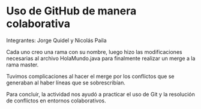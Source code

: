 # Uso de GitHub de manera colaborativa

Integrantes: Jorge Quidel y Nicolás Paila

Cada uno creo una rama con su nombre, luego
hizo las modificaciones necesarias al archivo
HolaMundo.java para finalmente realizar un merge 
a la rama master.

Tuvimos complicaciones al hacer el merge por los
conflictos que se generaban al haber líneas que se
sobrescribían.

Para concluir, la actividad nos ayudó a practicar el
uso de Git y la resolución de conflictos en entornos
colaborativos.
